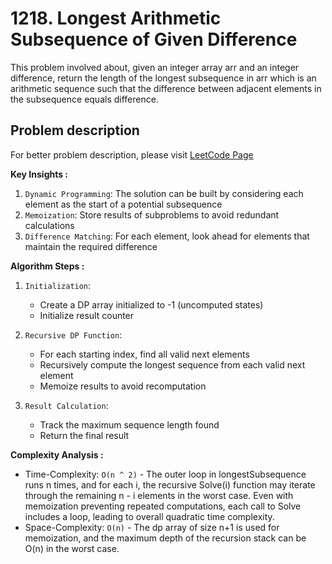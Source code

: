 # 1218. Longest Arithmetic Subsequence of Given Difference

This problem involved about, given an integer array arr and an integer difference, return the length of the longest subsequence in arr which is an arithmetic sequence such that the difference between adjacent elements in the subsequence equals difference.

## Problem description

For better problem description, please visit [LeetCode Page](https://leetcode.com/problems/longest-arithmetic-subsequence-of-given-difference/description/)

**Key Insights :**<br/>

1. `Dynamic Programming`: The solution can be built by considering each element as the start of a potential subsequence
2. `Memoization`: Store results of subproblems to avoid redundant calculations
3. `Difference Matching`: For each element, look ahead for elements that maintain the required difference

**Algorithm Steps :**<br/>

1. `Initialization`:

    - Create a DP array initialized to -1 (uncomputed states)
    - Initialize result counter

2. `Recursive DP Function`:

    - For each starting index, find all valid next elements
    - Recursively compute the longest sequence from each valid next element
    - Memoize results to avoid recomputation

3. `Result Calculation`:
    - Track the maximum sequence length found
    - Return the final result

**Complexity Analysis :**<br/>

-   Time-Complexity: `O(n ^ 2)` - The outer loop in longestSubsequence runs n times, and for each i, the recursive Solve(i) function may iterate through the remaining n - i elements in the worst case. Even with memoization preventing repeated computations, each call to Solve includes a loop, leading to overall quadratic time complexity.
-   Space-Complexity: `O(n)` - The dp array of size n+1 is used for memoization, and the maximum depth of the recursion stack can be O(n) in the worst case.
